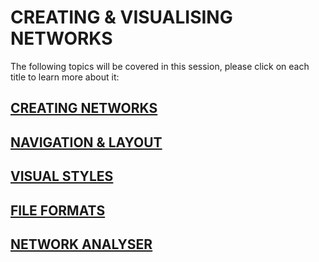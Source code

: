 # CREATING & VISUALISING NETWORKS

The following topics will be covered in this session, please click on each title to learn more about it:

## <a href=/Documents/Creating_Networks.md> CREATING NETWORKS </a>

## <a href=/Documents/Navigation_and_Layout.md>  NAVIGATION & LAYOUT </a>

## <a href=/Documents/Styles.md> VISUAL STYLES </a>

## <a href=/Documents/Supported_Network_File_Formats.md> FILE FORMATS </a>

## <a href=/Documents/Network_Analyzer.md> NETWORK ANALYSER </a>

